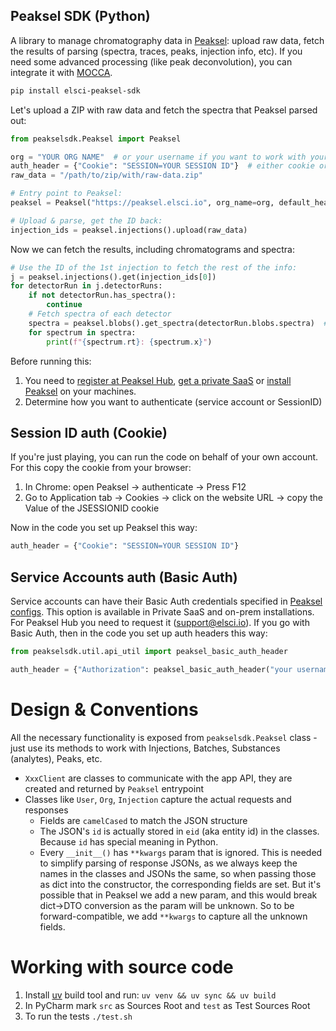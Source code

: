 Peaksel SDK (Python)
---

A library to manage chromatography data in [Peaksel](https://elsci.io/peaksel/): upload raw data, fetch the results of parsing (spectra, traces, peaks, injection info, etc). If you need some advanced processing (like peak deconvolution), you can integrate it with [MOCCA](./doc/mocca-integration.md).

```bash
pip install elsci-peaksel-sdk
```

Let's upload a ZIP with raw data and fetch the spectra that Peaksel parsed out:

```python
from peakselsdk.Peaksel import Peaksel

org = "YOUR ORG NAME"  # or your username if you want to work with your personal data
auth_header = {"Cookie": "SESSION=YOUR SESSION ID"}  # either cookie or Basic Auth
raw_data = "/path/to/zip/with/raw-data.zip"

# Entry point to Peaksel:
peaksel = Peaksel("https://peaksel.elsci.io", org_name=org, default_headers=auth_header)

# Upload & parse, get the ID back:
injection_ids = peaksel.injections().upload(raw_data) 
```

Now we can fetch the results, including chromatograms and spectra: 
```python
# Use the ID of the 1st injection to fetch the rest of the info:
j = peaksel.injections().get(injection_ids[0])
for detectorRun in j.detectorRuns:
    if not detectorRun.has_spectra():
        continue
    # Fetch spectra of each detector
    spectra = peaksel.blobs().get_spectra(detectorRun.blobs.spectra)  # fetch spectra
    for spectrum in spectra:
        print(f"{spectrum.rt}: {spectrum.x}")
```

Before running this:
1. You need to [register at Peaksel Hub](https://peaksel.elsci.io), [get a private SaaS](https://elsci.io/peaksel/buy.html) or [install Peaksel](https://elsci.io/docs/peaksel/installation.html) on your machines.
2. Determine how you want to authenticate (service account or SessionID)

## Session ID auth (Cookie)

If you're just playing, you can run the code on behalf of your own account. For this copy the cookie from your browser:

1. In Chrome: open Peaksel -> authenticate -> Press F12
2. Go to Application tab -> Cookies -> click on the website URL -> copy the Value of the JSESSIONID cookie

Now in the code you set up Peaksel this way:

```python
auth_header = {"Cookie": "SESSION=YOUR SESSION ID"}
```

## Service Accounts auth (Basic Auth)

Service accounts can have their Basic Auth credentials specified in [Peaksel configs](https://elsci.io/docs/peaksel/security/users.html#inmemory-users). This option is available in Private SaaS and on-prem installations. For Peaksel Hub you need to request it (support@elsci.io). If you go with Basic Auth, then in the code you set up auth headers this way:

```python
from peakselsdk.util.api_util import peaksel_basic_auth_header

auth_header = {"Authorization": peaksel_basic_auth_header("your username", "your password")}
```

# Design & Conventions

All the necessary functionality is exposed from `peakselsdk.Peaksel` class - just use its methods to work with Injections, Batches, Substances (analytes), Peaks, etc.

* `XxxClient` are classes to communicate with the app API, they are created and returned by `Peaksel` entrypoint
* Classes like `User`, `Org`, `Injection` capture the actual requests and responses
   * Fields are `camelCased` to match the JSON structure
   * The JSON's `id` is actually stored in `eid` (aka entity id) in the classes. Because `id` has special meaning in Python.  
   * Every `__init__()` has `**kwargs` param that is ignored. This is needed to simplify parsing of response JSONs, 
     as we always keep the names in the classes and JSONs the same, so when passing those as dict into the constructor,
     the corresponding fields are set. But it's possible that in Peaksel we add a new param, and this would break 
     dict->DTO conversion as the param will be unknown. So to be forward-compatible, we add `**kwargs` to capture 
     all the unknown fields.

# Working with source code

1. Install [uv](https://github.com/astral-sh/uv) build tool and run: `uv venv && uv sync && uv build`
2. In PyCharm mark `src` as Sources Root and `test` as Test Sources Root
3. To run the tests `./test.sh`